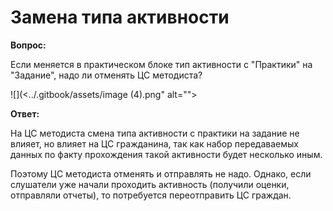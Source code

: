 # Замена типа активности

**Вопрос:**

Если меняется в практическом блоке тип активности с "Практики" на "Задание", надо ли отменять ЦС методиста?

![](<../.gitbook/assets/image (4).png" alt=""><figcaption></figcaption></figure>

**Ответ:**

На ЦС методиста смена типа активности с практики на задание не влияет, но влияет на ЦС гражданина, так как набор передаваемых данных по факту прохождения такой активности будет несколько иным.

Поэтому ЦС методиста отменять и отправлять не надо. Однако, если слушатели уже начали проходить активность (получили оценки, отправляли отчеты), то потребуется переотправить ЦС граждан.
